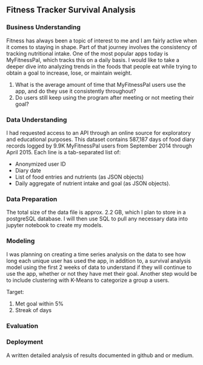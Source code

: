 ## Fitness Tracker Survival Analysis

### Business Understanding
Fitness has always been a topic of interest to me and I am fairly active when it comes to staying in shape. Part of that journey involves the consistency of tracking nutritional intake. One of the most popular apps today is MyFitnessPal, which tracks this on a daily basis. I would like to take a deeper dive into analyzing trends in the foods that people eat while trying to obtain a goal to increase, lose, or maintain weight.

1. What is the average amount of time that MyFitnessPal users use the app, and do they use it consistently throughout?
2. Do users still keep using the program after meeting or not meeting their goal?

### Data Understanding
I had requested access to an API through an online source for exploratory and educational purposes. This dataset contains 587,187 days of food diary records logged by 9.9K MyFitnessPal users from September 2014 through April 2015.  Each line is a tab-separated list of: 

- Anonymized user ID
- Diary date
- List of food entries and nutrients (as JSON objects)
- Daily aggregate of nutrient intake and goal (as JSON objects). 

### Data Preparation
The total size of the data file is approx. 2.2 GB, which I plan to store in a postgreSQL database. I will then use SQL to pull any necessary data into jupyter notebook to create my models.

### Modeling
I was planning on creating a time series analysis on the data to see how long each unique user has used the app, in addition to, a survival analysis model using the first 2 weeks of data to understand if they will continue to use the app, whether or not they have met their goal. Another step would be to include clustering with K-Means to categorize a group a users.

Target: 

1. Met goal within 5%
2. Streak of days


### Evaluation


### Deployment
A written detailed analysis of results documented in github and or medium.
